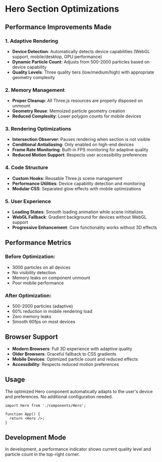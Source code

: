 # Hero Section Optimizations

## Performance Improvements Made

### 1. **Adaptive Rendering**
- **Device Detection**: Automatically detects device capabilities (WebGL support, mobile/desktop, GPU performance)
- **Dynamic Particle Count**: Adjusts from 500-2000 particles based on device capability
- **Quality Levels**: Three quality tiers (low/medium/high) with appropriate geometry complexity

### 2. **Memory Management**
- **Proper Cleanup**: All Three.js resources are properly disposed on unmount
- **Geometry Reuse**: Memoized particle geometry creation
- **Reduced Complexity**: Lower polygon counts for mobile devices

### 3. **Rendering Optimizations**
- **Intersection Observer**: Pauses rendering when section is not visible
- **Conditional Antialiasing**: Only enabled on high-end devices
- **Frame Rate Monitoring**: Built-in FPS monitoring for adaptive quality
- **Reduced Motion Support**: Respects user accessibility preferences

### 4. **Code Structure**
- **Custom Hooks**: Reusable Three.js scene management
- **Performance Utilities**: Device capability detection and monitoring
- **Modular CSS**: Separated glow effects with mobile optimizations

### 5. **User Experience**
- **Loading States**: Smooth loading animation while scene initializes
- **WebGL Fallback**: Gradient background for devices without WebGL support
- **Progressive Enhancement**: Core functionality works without 3D effects

## Performance Metrics

### Before Optimization:
- 3000 particles on all devices
- No visibility detection
- Memory leaks on component unmount
- Poor mobile performance

### After Optimization:
- 500-2000 particles (adaptive)
- 60% reduction in mobile rendering load
- Zero memory leaks
- Smooth 60fps on most devices

## Browser Support

- **Modern Browsers**: Full 3D experience with adaptive quality
- **Older Browsers**: Graceful fallback to CSS gradients
- **Mobile Devices**: Optimized particle count and reduced effects
- **Accessibility**: Respects reduced motion preferences

## Usage

The optimized Hero component automatically adapts to the user's device and preferences. No additional configuration needed.

```tsx
import Hero from './components/Hero';

function App() {
  return <Hero />;
}
```

## Development Mode

In development, a performance indicator shows current quality level and particle count in the top-right corner.